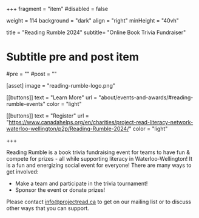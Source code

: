 +++
fragment = "item"
#disabled = false

weight = 114
background = "dark"
align = "right"
minHeight = "40vh"

title = "Reading Rumble 2024"
subtitle= "Online Book Trivia Fundraiser"

# Subtitle pre and post item
#pre = ""
#post = ""

[asset]
image = "reading-rumble-logo.png"
  
[[buttons]]
  text = "Learn More"
  url = "about/events-and-awards/#reading-rumble-events"
  color = "light"
    
[[buttons]]
  text = "Register"
  url = "https://www.canadahelps.org/en/charities/project-read-literacy-network-waterloo-wellington/p2p/Reading-Rumble-2024/"
  color = "light"
  
+++

Reading Rumble is a book trivia fundraising event for teams to have fun & compete for prizes - all while supporting literacy in Waterloo-Wellington! It is a fun and energizing social event for everyone!  There are many ways to get involved:  
- Make a team and participate in the trivia tournament!  
- Sponsor the event or donate prizes!  
  
Please contact info@projectread.ca to get on our mailing list or to discuss other ways that you can support.  